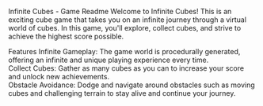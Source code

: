 Infinite Cubes - Game Readme
Welcome to Infinite Cubes! This is an exciting cube game that takes you on an infinite journey through a virtual world of cubes. In this game, you'll explore, collect cubes, and strive to achieve the highest score possible.

Features 
Infinite Gameplay: The game world is procedurally generated, offering an infinite and unique playing experience every time.<br/>
Collect Cubes: Gather as many cubes as you can to increase your score and unlock new achievements.<br />
Obstacle Avoidance: Dodge and navigate around obstacles such as moving cubes and challenging terrain to stay alive and continue your journey.
